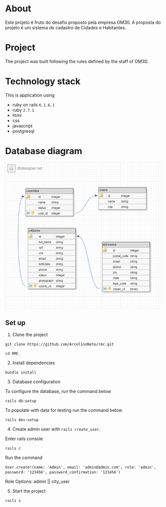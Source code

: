 # About
Este projeto é fruto do desafio proposto pela empresa OM30.
A proposta do projeto é um sistema de cadastro de Cidades e Habitantes.

# Project
The project was built following the rules defined by the staff of OM30.


# Technology stack
This is application using 
- ruby on rails ``6.1.6.1``
- ruby ``2.7.1``
- html
- css
- javascript
- postgresql

# Database diagram
![library](https://github.com/ArcelinoNeto/rmc/blob/master/RMC.png)

## Set up

1. Clone the project
```
git clone https://github.com/ArcelinoNeto/rmc.git
```
```
cd RMC
```
2. Install dependencies
``` 
bundle install
``` 

3. Database configuration 

To configure the database, run the command below
```
rails db:setup
```
To populate with data for testing run the command below
```
rails dev:setup
```
4. Create admin user with `rails create_user`.

Enter rails console

```
rails c
```

Run the command

```
User.create!(name: 'Admin', email: 'admin@admin.com', role: 'admin', password: '123456', password_confirmation: '123456')
```
Role Options:
admin || city_user

5. Start the project
```
rails s
```
